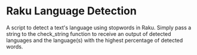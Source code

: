 # Raku Language Detection
A script to detect a text's language using stopwords in Raku. Simply pass a string to the check_string function to receive an output of detected languages and the language(s) with the highest percentage of detected words. 
